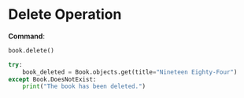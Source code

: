 # Delete Operation

**Command**:
```python
book.delete()

try:
    book_deleted = Book.objects.get(title="Nineteen Eighty-Four")
except Book.DoesNotExist:
    print("The book has been deleted.")

